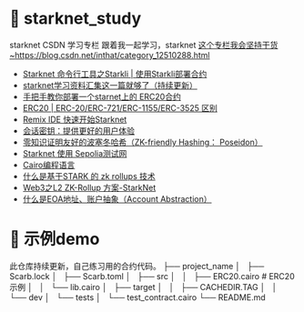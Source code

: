 # 🌟 starknet_study 
starknet CSDN 学习专栏
跟着我一起学习，starknet
[这个专栏我会坚持干货~](https://blog.csdn.net/inthat/category_12510288.html)https://blog.csdn.net/inthat/category_12510288.html

* [Starknet 命令行工具之Starkli | 使用Starkli部署合约](https://blog.csdn.net/inthat/article/details/134939933)
* [starknet学习资料汇集这一篇就够了（持续更新）](https://blog.csdn.net/inthat/article/details/134634041)
* [手把手教你部署一个starnet上的 ERC20合约](https://blog.csdn.net/inthat/article/details/134855157)
* [ERC20 | ERC-20/ERC-721/ERC-1155/ERC-3525 区别](https://blog.csdn.net/inthat/article/details/126757401)
* [Remix IDE 快速开始Starknet](https://blog.csdn.net/inthat/article/details/126562276)
* [会话密钥：提供更好的用户体验](https://blog.csdn.net/inthat/article/details/134794183)
* [零知识证明友好的波塞冬哈希（ZK-friendly Hashing： Poseidon）](https://blog.csdn.net/inthat/article/details/134722898)
* [Starknet 使用 Sepolia测试网](https://blog.csdn.net/inthat/article/details/130334173)
* [Cairo编程语言](https://blog.csdn.net/inthat/article/details/134655267)
* [什么是基于STARK 的 zk rollups 技术](https://blog.csdn.net/inthat/article/details/110238502)
* [Web3之L2 ZK-Rollup 方案-StarkNet](https://blog.csdn.net/inthat/article/details/122480471)
* [什么是EOA地址、账户抽象（Account Abstraction）](https://blog.csdn.net/inthat/article/details/127563020)
  
# 🚀 示例demo
此仓库持续更新，自己练习用的合约代码。
├── project_name
│   ├── Scarb.lock
│   ├── Scarb.toml
│   ├── src
│   │   ├── ERC20.cairo  # ERC20 示例
│   │   └── lib.cairo
│   ├── target
│   │   ├── CACHEDIR.TAG
│   │   └── dev
│   └── tests
│       └── test_contract.cairo
└── README.md

